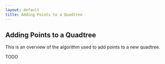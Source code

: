 ```yaml
---
layout: default
title: Adding Points to a Quadtree
---
```


## Adding Points to a Quadtree

This is an overview of the algorithm used to add points to a new quadtree.

TODO

<!--
Created:  Thu 19 Jun 2014 09:01 PM
Modified: Fri 20 Jun 2014 09:34 PM
-->
